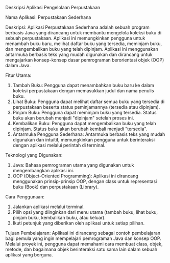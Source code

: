 Deskripsi Aplikasi Pengelolaan Perpustakaan

Nama Aplikasi: Perpustakaan Sederhana

Deskripsi:
Aplikasi Perpustakaan Sederhana adalah sebuah program berbasis Java yang dirancang untuk membantu mengelola koleksi buku di sebuah perpustakaan. Aplikasi ini memungkinkan pengguna untuk menambah buku baru, melihat daftar buku yang tersedia, meminjam buku, dan mengembalikan buku yang telah dipinjam. Aplikasi ini menggunakan antarmuka berbasis teks yang mudah digunakan dan dirancang untuk mengajarkan konsep-konsep dasar pemrograman berorientasi objek (OOP) dalam Java.

Fitur Utama:

1. Tambah Buku: Pengguna dapat menambahkan buku baru ke dalam koleksi perpustakaan dengan memasukkan judul dan nama penulis buku.
2. Lihat Buku: Pengguna dapat melihat daftar semua buku yang tersedia di perpustakaan beserta status peminjamannya (tersedia atau dipinjam).
3. Pinjam Buku: Pengguna dapat meminjam buku yang tersedia. Status buku akan berubah menjadi "dipinjam" setelah proses ini.
4. Kembalikan Buku: Pengguna dapat mengembalikan buku yang telah dipinjam. Status buku akan berubah kembali menjadi "tersedia".
5. Antarmuka Pengguna Sederhana: Antarmuka berbasis teks yang mudah digunakan dan intuitif, memungkinkan pengguna untuk berinteraksi dengan aplikasi melalui perintah di terminal.

Teknologi yang Digunakan:

1. Java: Bahasa pemrograman utama yang digunakan untuk mengembangkan aplikasi ini.
2. OOP (Object-Oriented Programming): Aplikasi ini dirancang menggunakan prinsip-prinsip OOP, dengan class untuk representasi buku (Book) dan perpustakaan (Library).

Cara Penggunaan:

1. Jalankan aplikasi melalui terminal.
2. Pilih opsi yang diinginkan dari menu utama (tambah buku, lihat buku, pinjam buku, kembalikan buku, atau keluar).
3. Ikuti petunjuk yang diberikan oleh aplikasi untuk setiap pilihan.

Tujuan Pembelajaran:
Aplikasi ini dirancang sebagai contoh pembelajaran bagi pemula yang ingin mempelajari pemrograman Java dan konsep OOP. Melalui proyek ini, pengguna dapat memahami cara membuat class, objek, metode, dan bagaimana objek berinteraksi satu sama lain dalam sebuah aplikasi yang berguna.
